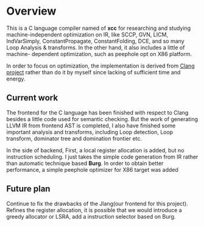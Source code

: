 # Overview
This is a C language compiler named of **xcc** for researching and studying
machine-independent optimization on IR, like SCCP, GVN, LICM, IndVarSimply,
ConstantPropagate, ConstantFolding, DCE, and so many Loop Analysis & 
transforms. In the other hand, it also includes a little of machine-
dependent optimization, such as peephole opt on X86 platform.

In order to focus on optimization, the implementation is derived from 
[Clang project](https://clang.llvm.org/) rather than do it by myself 
since lacking of sufficient time and energy.  

## Current work
The frontend for the C language has been finished with respect to Clang
besides a little code used for semantic checking. But the work of generating 
LLVM IR from frontend AST is completed, I also have finished some important
analysis and transforms, including Loop detection, Loop transform, dominator
tree and domination frontier etc.

In the side of backend, First, a local register allocation is added, but
no instruction scheduling. I just takes the simple code generation from
IR rather than automatic technique based **Burg**. In order to obtain
better performance, a simple peephole optimizer for X86 target was added

## Future plan
Continue to fix the drawbacks of the Jlang(our frontend for this project).
Refines the register allocation, it is possible that we would introduce a
greedy allocator or LSRA, add a instruction selector based on Burg.

